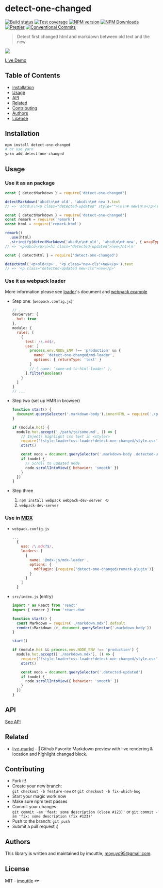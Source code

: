 # detect-one-changed

[![Build status](https://img.shields.io/travis/imcuttle/detect-one-changed/master.svg?style=flat-square)](https://travis-ci.org/imcuttle/detect-one-changed)
[![Test coverage](https://img.shields.io/codecov/c/github/imcuttle/detect-one-changed.svg?style=flat-square)](https://codecov.io/github/imcuttle/detect-one-changed?branch=master)
[![NPM version](https://img.shields.io/npm/v/detect-one-changed.svg?style=flat-square)](https://www.npmjs.com/package/detect-one-changed)
[![NPM Downloads](https://img.shields.io/npm/dm/detect-one-changed.svg?style=flat-square&maxAge=43200)](https://www.npmjs.com/package/detect-one-changed)
[![Prettier](https://img.shields.io/badge/code_style-prettier-ff69b4.svg?style=flat-square)](https://prettier.io/)
[![Conventional Commits](https://img.shields.io/badge/Conventional%20Commits-1.0.0-yellow.svg?style=flat-square)](https://conventionalcommits.org)

> Detect first changed html and markdown between old text and the new

![](https://i.loli.net/2018/10/28/5bd58a95c6b7d.gif)

[Live Demo](https://imcuttle.github.io/detect-one-changed/)

## Table of Contents

<!-- toc -->

- [Installation](#installation)
- [Usage](#usage)
- [API](#api)
- [Related](#related)
- [Contributing](#contributing)
- [Authors](#authors)
- [License](#license)

<!-- tocstop -->

## Installation

```bash
npm install detect-one-changed
# or use yarn
yarn add detect-one-changed
```

## Usage

### Use it as an package

```javascript
const { detectMarkdown } = require('detect-one-changed')

detectMarkdown('abcd\n\n# old', 'abcd\n\n# new').text
// => 'abcd\n\n<p class="detected-updated" style="">\n\n# new\n\n</p>\n'
```

```javascript
const { detectMarkdown } = require('detect-one-changed')
const remark = require('remark')
const html = require('remark-html')

remark()
  .use(html)
  .stringify(detectMarkdown('abcd\n\n# old', 'abcd\n\n# new', { wrapType: 'ast' }).ast)
// => '<p>abcd</p>\n<h1 class="detected-updated">new</h1>\n'
```

```javascript
const { detectHtml } = require('detect-one-changed')

detectHtml('<p>old</p>', '<p class="new-cls">new</p>').text
// => '<p class="detected-updated new-cls">new</p>'
```

### Use it as webpack loader

More information please see [loader](./docs/loader.md)'s document and [webpack example](./examples/webpack)

- Step one: (`webpack.config.js`)

  ```javascript
  // ...
  devServer: {
    hot: true
  },
  module: {
    rules: [
      {
        test: /\.md$/,
        use: [
          process.env.NODE_ENV !== 'production' && {
            name: 'detect-one-changed/md-loader',
            options: { returnType: 'text' }
          }
          // { name: 'some-md-to-html-loader' },
        ].filter(Boolean)
      }
    ]
  }
  // ...
  ```

- Step two (set up HMR in browser)

  ```javascript
  function start() {
    document.querySelector('.markdown-body').innerHTML = require('./path/to/some.md')
  }

  if (module.hot) {
    module.hot.accept('./path/to/some.md', () => {
      // Injects highlight css text in <style/>
      require('!style-loader!css-loader!detect-one-changed/style.css')
      start()

      const node = document.querySelector('.markdown-body .detected-updated')
      if (node) {
        // Scroll to updated node
        node.scrollIntoView({ behavior: 'smooth' })
      }
    })
  }
  ```

- Step three

  1. `npm install webpack webpack-dev-server -D`
  2. `webpack-dev-server`

### Use in [MDX](https://github.com/mdx-js/mdx)

- `webpack.config.js`
  ```javascript
  ...
    {
      use: /\.mdx?$/,
      loaders: [
        {
          name: '@mdx-js/mdx-loader',
          options: {
            mdPlugin: [require('detect-one-changed/remark-plugin')]
          }
        }
      ]
    }
  ```

* `src/index.js` (entry)

  ```javascript
  import * as React from 'react'
  import { render } from 'react-dom'

  function start() {
    const Markdown = require('./markdown.mdx').default
    render(<Markdown />, document.querySelector('.markdown-body'))
  }

  start()

  if (module.hot && process.env.NODE_ENV !== 'production') {
    module.hot.accept(['./markdown.mdx'], () => {
      require('!style-loader!css-loader!detect-one-changed/style.css')
      start()

      const node = document.querySelector('.detected-updated')
      if (node) {
        node.scrollIntoView({ behavior: 'smooth' })
      }
    })
  }
  ```

## API

[See API](./docs/api.md)

## Related

- [live-markd](https://github.com/imcuttle/live-markd) - 📝Github Favorite Markdown preview with live rendering & location and highlight changed block.

## Contributing

- Fork it!
- Create your new branch:  
  `git checkout -b feature-new` or `git checkout -b fix-which-bug`
- Start your magic work now
- Make sure npm test passes
- Commit your changes:  
  `git commit -am 'feat: some description (close #123)'` or `git commit -am 'fix: some description (fix #123)'`
- Push to the branch: `git push`
- Submit a pull request :)

## Authors

This library is written and maintained by imcuttle, <a href="mailto:moyuyc95@gmail.com">moyuyc95@gmail.com</a>.

## License

MIT - [imcuttle](https://github.com/imcuttle) 🐟

